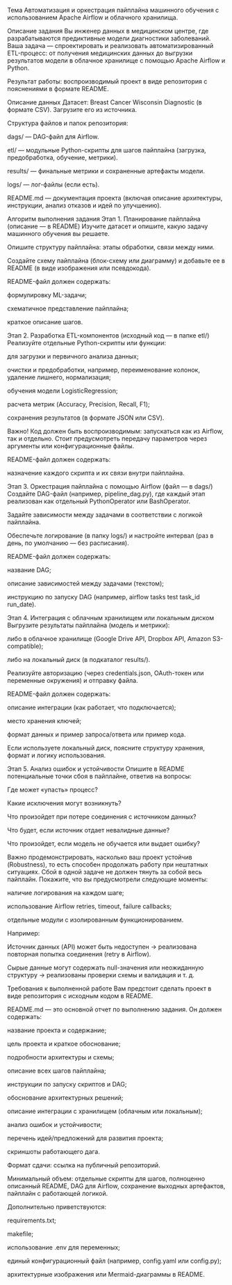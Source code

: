 Тема
Автоматизация и оркестрация пайплайна машинного обучения с использованием Apache Airflow и облачного хранилища.


Описание задания
Вы инженер данных в медицинском центре, где разрабатываются предиктивные модели диагностики заболеваний. Ваша задача — спроектировать и реализовать автоматизированный ETL-процесс: от получения медицинских данных до выгрузки результатов модели в облачное хранилище с помощью Apache Airflow и Python. 

Результат работы: воспроизводимый проект в виде репозитория с пояснениями в формате README.


Описание данных
Датасет: Breast Cancer Wisconsin Diagnostic (в формате CSV). Загрузите его из источника.

Структура файлов и папок репозитория:

dags/ — DAG-файл для Airflow.

etl/ — модульные Python-скрипты для шагов пайплайна (загрузка, предобработка, обучение, метрики).

results/ — финальные метрики и сохраненные артефакты модели.

logs/ — лог-файлы (если есть).

README.md — документация проекта (включая описание архитектуры, инструкции, анализ отказов и идей по улучшению).


Алгоритм выполнения задания
Этап 1. Планирование пайплайна (описание — в README)
Изучите датасет и опишите, какую задачу машинного обучения вы решаете.

Опишите структуру пайплайна: этапы обработки, связи между ними.

Создайте схему пайплайна (блок-схему или диаграмму) и добавьте ее в README (в виде изображения или псевдокода).

README-файл должен содержать:

формулировку ML-задачи;

схематичное представление пайплайна;

краткое описание шагов.

Этап 2. Разработка ETL-компонентов (исходный код — в папке etl/)
Реализуйте отдельные Python-скрипты или функции:

для загрузки и первичного анализа данных;

очистки и предобработки, например, переименование колонок, удаление лишнего, нормализация;

обучения модели LogisticRegression;

расчета метрик (Accuracy, Precision, Recall, F1);

сохранения результатов (в формате JSON или CSV).

Важно! Код должен быть воспроизводимым: запускаться как из Airflow, так и отдельно. Стоит предусмотреть передачу параметров через аргументы или конфигурационные файлы. 

README-файл должен содержать:

назначение каждого скрипта и их связи внутри пайплайна.

Этап 3. Оркестрация пайплайна с помощью Airflow (файл — в dags/)
Создайте DAG-файл (например, pipeline_dag.py), где каждый этап реализован как отдельный PythonOperator или BashOperator.

Задайте зависимости между задачами в соответствии с логикой пайплайна.

Обеспечьте логирование (в папку logs/) и настройте интервал (раз в день, по умолчанию — без расписания).

README-файл должен содержать:

название DAG;

описание зависимостей между задачами (текстом);

инструкцию по запуску DAG (например, airflow tasks test task_id run_date).

Этап 4. Интеграция с облачным хранилищем или локальным диском
Выгрузите результаты пайплайна (модель и метрики):

либо в облачное хранилище (Google Drive API, Dropbox API, Amazon S3-compatible);

либо на локальный диск (в подкаталог results/).

Реализуйте авторизацию (через credentials.json, OAuth-токен или переменные окружения) и отправку файла.

README-файл должен содержать:

описание интеграции (как работает, что подключается);

место хранения ключей;

формат данных и пример запроса/ответа или пример кода.

Если используете локальный диск, поясните структуру хранения, формат и логику использования.

Этап 5. Анализ ошибок и устойчивости
Опишите в README потенциальные точки сбоя в пайплайне, ответив на вопросы:

Где может «упасть» процесс?

Какие исключения могут возникнуть?

Что произойдет при потере соединения с источником данных?

Что будет, если источник отдает невалидные данные?

Что произойдет, если модель не обучается или выдает ошибку?

Важно продемонстрировать, насколько ваш проект устойчив (Robustness), то есть способен продолжать работу при нештатных ситуациях. Сбой в одной задаче не должен тянуть за собой весь пайплайн. Покажите, что вы предусмотрели следующие моменты:

наличие логирования на каждом шаге;

использование Airflow retries, timeout, failure callbacks;

отдельные модули с изолированным функционированием.

Например:

Источник данных (API) может быть недоступен →
 реализована повторная попытка соединения (retry в Airflow).

Сырые данные могут содержать null-значения или неожиданную структуру →
 реализованы проверки схемы и валидация и т. д.


Требования к выполненной работе
Вам предстоит сделать проект в виде репозитория с исходным кодом в README.

README.md — это основной отчет по выполнению задания. Он должен содержать:

название проекта и содержание;

цель проекта и краткое обоснование;

подробности архитектуры и схемы;

описание всех шагов пайплайна;

инструкции по запуску скриптов и DAG;

обоснование архитектурных решений;

описание интеграции с хранилищем (облачным или локальным);

анализ ошибок и устойчивости;

перечень идей/предложений для развития проекта;

скриншоты работающего дага.

Формат сдачи: ссылка на публичный репозиторий.

Минимальный объем: отдельные скрипты для шагов, полноценно описанный README, DAG для Airflow, сохранение выходных артефактов, пайплайн с работающей логикой.

Дополнительно приветствуются:

requirements.txt;

makefile;

использование .env для переменных;

единый конфигурационный файл (например, config.yaml или config.py);

архитектурные изображения или Mermaid-диаграммы в README.

